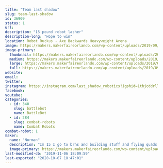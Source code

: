 ```yaml
---
title: "Team last shadow"
slug: team-last-shadow
id: 36909
status: 1
url: 
description: "15 pound robot lasher"
description-long: "Hope to win"
location: Robot Ruckus - Axe Backwards Heavyweight Arena
image: https://makers.makerfaireorlando.com/wp-content/uploads/2019/09/green-and-black-render-1-1-1024x791.jpg
image-primary:
  thumbnail: https://makers.makerfaireorlando.com/wp-content/uploads/2019/09/green-and-black-render-1-1-150x150.jpg
  medium: https://makers.makerfaireorlando.com/wp-content/uploads/2019/09/green-and-black-render-1-1-300x232.jpg
  large: https://makers.makerfaireorlando.com/wp-content/uploads/2019/09/green-and-black-render-1-1-1024x791.jpg
  full: https://makers.makerfaireorlando.com/wp-content/uploads/2019/09/green-and-black-render-1-1.jpg
website: 
email: 
twitter: 
instagram: https://instagram.com/last_shadow_robotics?igshid=1thjcddrlla5q
facebook: 
youtube: 
categories:
  - id: 340
    slug: battlebot
    name: BattleBot
  - id: 284
    slug: combat-robots
    name: Combat Robots
combat-robot: 1
maker:
  name: "Norman"
  description: "Im 15 I go to brhs and building stuff and flying quads is my hobby."
  image-primary: https://makers.makerfaireorlando.com/wp-content/uploads/2018/09/logo-1024x1024.png
last-modified-db: "2019-11-06 18:09:59"
last-exported: "2020-10-07 18:47:01"
---
```

